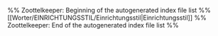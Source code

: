 %% Zoottelkeeper: Beginning of the autogenerated index file list  %%
 [[Worter/EINRICHTUNGSSTIL/Einrichtungsstil|Einrichtungsstil]]
%% Zoottelkeeper: End of the autogenerated index file list  %%
